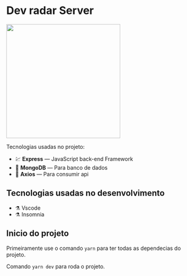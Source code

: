 # Dev radar Server


<style>
  .size-img {
    width: 300px;
  }
</style>


<img src="https://www.itl.cat/pngfile/big/94-943764_tablet-javascript-mobile.jpg" class="size-img" />

Tecnologias usadas no projeto:

- 💹 **Express** — JavaScript back-end Framework
- 💖 **MongoDB** — Para banco de dados
- 💖 **Axios** — Para consumir api

## Tecnologias usadas no desenvolvimento
- ⚗️ Vscode
- ⚗️ Insomnia
 
## Inicio do projeto

Primeiramente use o comando `yarn` para ter todas as dependecias do projeto.

Comando `yarn dev` para roda o projeto.

